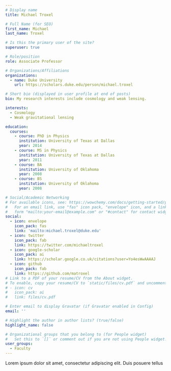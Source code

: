 ```yaml
---
# Display name
title: Michael Troxel

# Full Name (for SEO)
first_name: Michael
last_name: Troxel

# Is this the primary user of the site?
superuser: true

# Role/position
role: Associate Professor

# Organizations/Affiliations
organizations:
  - name: Duke University
    url: https://scholars.duke.edu/person/michael.troxel

# Short bio (displayed in user profile at end of posts)
bio: My research interests include cosmology and weak lensing.

interests:
  - Cosmology
  - Weak gravitational lensing

education:
  courses:
    - course: PhD in Physics
      institution: University of Texas at Dallas
      year: 2014
    - course: MS in Physics
      institution: University of Texas at Dallas
      year: 2011
    - course: BA
      institution: University of Oklahoma
      year: 2008
    - course: BS
      institution: University of Oklahoma
      year: 2008

# Social/Academic Networking
# For available icons, see: https://wowchemy.com/docs/getting-started/page-builder/#icons
#   For an email link, use "fas" icon pack, "envelope" icon, and a link in the
#   form "mailto:your-email@example.com" or "#contact" for contact widget.
social:
  - icon: envelope
    icon_pack: fas
    link: 'mailto:michael.troxel@duke.edu'
  - icon: twitter
    icon_pack: fab
    link: https://twitter.com/michaeltroxel
  - icon: google-scholar
    icon_pack: ai
    link: https://scholar.google.co.uk/citations?user=Yo4esWwAAAAJ
  - icon: github
    icon_pack: fab
    link: https://github.com/matroxel
# Link to a PDF of your resume/CV from the About widget.
# To enable, copy your resume/CV to `static/files/cv.pdf` and uncomment the lines below.
# - icon: cv
#   icon_pack: ai
#   link: files/cv.pdf

# Enter email to display Gravatar (if Gravatar enabled in Config)
email: ''

# Highlight the author in author lists? (true/false)
highlight_name: false

# Organizational groups that you belong to (for People widget)
#   Set this to `[]` or comment out if you are not using People widget.
user_groups:
  - Faculty
---
```


Lorem ipsum dolor sit amet, consectetur adipiscing elit. Duis posuere tellus
